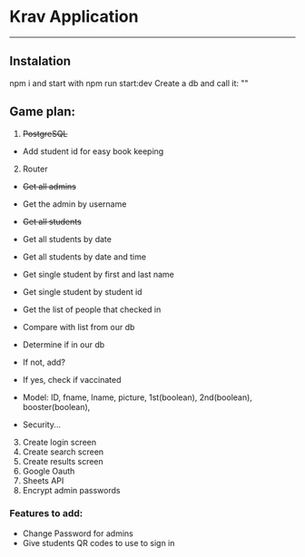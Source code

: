 # Krav Application

---

## **Instalation**

npm i and start with npm run start:dev
Create a db and call it: ""

## Game plan:

1. ~~PostgreSQL~~

- Add student id for easy book keeping

2. Router

- ~~Get all admins~~
- Get the admin by username
- ~~Get all students~~
- Get all students by date
- Get all students by date and time
- Get single student by first and last name
- Get single student by student id

- Get the list of people that checked in
- Compare with list from our db
- Determine if in our db
- If not, add?
- If yes, check if vaccinated
- Model: ID, fname, lname, picture, 1st(boolean), 2nd(boolean), booster(boolean),
- Security...

3. Create login screen
4. Create search screen
5. Create results screen
6. Google Oauth
7. Sheets API
8. Encrypt admin passwords

### Features to add:

- Change Password for admins
- Give students QR codes to use to sign in

